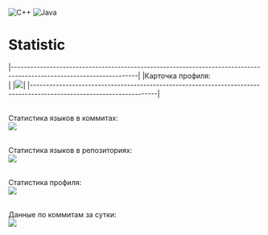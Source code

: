 ![C++](https://img.shields.io/badge/c++-%2300599C.svg?style=for-the-badge&logo=c%2B%2B&logoColor=white)
![Java](https://img.shields.io/badge/java-%23ED8B00.svg?style=for-the-badge&logo=openjdk&logoColor=white)
# Statistic
|---------------------------------------------------------------------------------------------------------------------|
|Карточка профиля:<br>                                                                                                |
|![](https://github-profile-summary-cards.vercel.app/api/cards/profile-details?username=darvik80&theme=solarized_dark)|
|---------------------------------------------------------------------------------------------------------------------|

<br>Статистика языков в коммитах:<br>
![](https://github-profile-summary-cards.vercel.app/api/cards/most-commit-language?username=darvik80&theme=solarized_dark)

<br>Статистика языков в репозиториях:<br>
![](https://github-profile-summary-cards.vercel.app/api/cards/repos-per-language?username=darvik80&theme=solarized_dark)

<br>Статистика профиля:<br>
![](https://github-profile-summary-cards.vercel.app/api/cards/stats?username=darvik80&theme=solarized_dark)

<br>Данные по коммитам за сутки:<br>
![](https://github-profile-summary-cards.vercel.app/api/cards/productive-time?username=darvik80&theme=solarized_dark)
